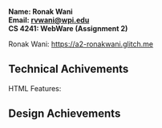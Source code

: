 **Name: Ronak Wani**  
**Email: rvwani@wpi.edu**  
**CS 4241: WebWare (Assignment 2)**

Ronak Wani: https://a2-ronakwani.glitch.me

## Technical Achivements

HTML Features: 

## Design Achievements
